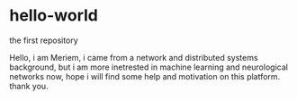 # hello-world
the first repository


Hello,
i am Meriem, i came from a network and distributed systems background, but i am more inetrested in
machine learning and neurological networks now,
hope i will find some help and motivation on this platform.
thank you.
